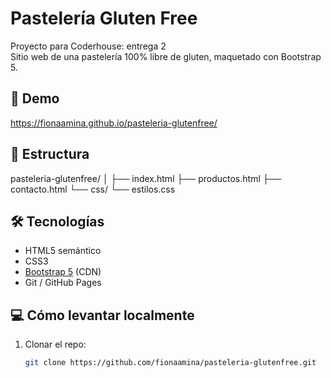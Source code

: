 # Pastelería Gluten Free

Proyecto para Coderhouse: entrega 2  
Sitio web de una pastelería 100% libre de gluten, maquetado con Bootstrap 5.

## 🚀 Demo

https://fionaamina.github.io/pasteleria-glutenfree/

## 📂 Estructura
pasteleria-glutenfree/
│
├── index.html
├── productos.html
├── contacto.html
└── css/
└── estilos.css

## 🛠 Tecnologías

- HTML5 semántico  
- CSS3  
- [Bootstrap 5](https://getbootstrap.com/) (CDN)  
- Git / GitHub Pages

## 💻 Cómo levantar localmente

1. Clonar el repo:
   ```bash
   git clone https://github.com/fionaamina/pasteleria-glutenfree.git
   

